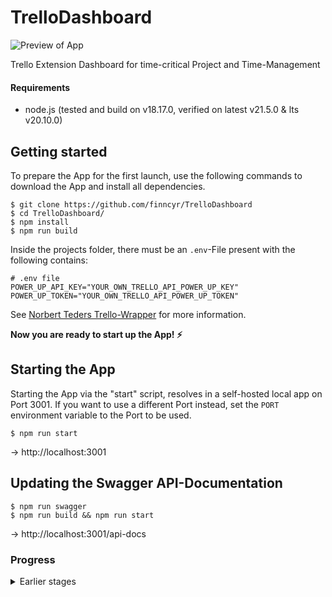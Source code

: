 # TrelloDashboard

![Preview of App](https://i.postimg.cc/xd5YYPbs/screenshot.png)

Trello Extension Dashboard for time-critical Project and Time-Management

#### Requirements
- node.js (tested and build on v18.17.0, verified on latest v21.5.0 & lts v20.10.0)

## Getting started

To prepare the App for the first launch, use the following commands to download the App and install all dependencies.

```
$ git clone https://github.com/finncyr/TrelloDashboard
$ cd TrelloDashboard/
$ npm install
$ npm run build
```

Inside the projects folder, there must be an `.env`-File present with the following contains:

```
# .env file
POWER_UP_API_KEY="YOUR_OWN_TRELLO_API_POWER_UP_KEY"
POWER_UP_TOKEN="YOUR_OWN_TRELLO_API_POWER_UP_TOKEN"
```
See [Norbert Teders Trello-Wrapper](https://github.com/norberteder/trello) for more information.

**Now you are ready to start up the App! ⚡️**

## Starting the App

Starting the App via the "start" script, resolves in a self-hosted local app on Port 3001.
If you want to use a different Port instead, set the `PORT` environment variable to the Port to be used.

```
$ npm run start
```
-> http://localhost:3001

## Updating the Swagger API-Documentation

```
$ npm run swagger
$ npm run build && npm run start
```
-> http://localhost:3001/api-docs

### Progress

<details>
    <summary>Earlier stages</summary> 

#### v1.0.0
![Version 1.0.0](https://i.postimg.cc/hj8vqvVg/image-5.png)

#### v0.6.0
![Version 0.6.0](https://i.postimg.cc/nhsLh0q3/image-4.png)

#### v0.4.0
![Version 0.4.0](https://i.postimg.cc/c4LHVsCy/image-3.png)

#### v0.2.0 & 0.3.0
![Version 0.2.0](https://i.postimg.cc/rwvw0xJM/image-2.png)

#### v0.1.0
![Screenshot of early development](https://i.postimg.cc/c1mC9KsB/image.png)
![Full Layout](https://i.postimg.cc/Kvpzbd3K/image-1.png)
</details>
